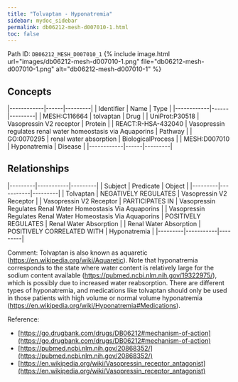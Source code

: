 ```yaml
---
title: "Tolvaptan - Hyponatremia"
sidebar: mydoc_sidebar
permalink: db06212-mesh-d007010-1.html
toc: false 
---
```



Path ID: `DB06212_MESH_D007010_1`
{% include image.html url="images/db06212-mesh-d007010-1.png" file="db06212-mesh-d007010-1.png" alt="db06212-mesh-d007010-1" %}

## Concepts

|------------|------|---------|
| Identifier | Name | Type    |
|------------|------|---------|
| MESH:C116664 | tolvaptan | Drug |
| UniProt:P30518 | Vasopressin V2 receptor | Protein |
| REACT:R-HSA-432040 | Vasopressin regulates renal water homeostasis via Aquaporins | Pathway |
| GO:0070295 | renal water absorption | BiologicalProcess |
| MESH:D007010 | Hyponatremia | Disease |
|------------|------|---------|

## Relationships

|---------|-----------|---------|
| Subject | Predicate | Object  |
|---------|-----------|---------|
| Tolvaptan | NEGATIVELY REGULATES | Vasopressin V2 Receptor |
| Vasopressin V2 Receptor | PARTICIPATES IN | Vasopressin Regulates Renal Water Homeostasis Via Aquaporins |
| Vasopressin Regulates Renal Water Homeostasis Via Aquaporins | POSITIVELY REGULATES | Renal Water Absorption |
| Renal Water Absorption | POSITIVELY CORRELATED WITH | Hyponatremia |
|---------|-----------|---------|

Comment: Tolvaptan is also known as aquaretic (https://en.wikipedia.org/wiki/Aquaretic). Note that hyponatremia corresponds to the state where water content is relatively large for the sodium content available (https://pubmed.ncbi.nlm.nih.gov/19322975/), which is possibly due to increased water reabsorption. There are different types of hyponatremia, and medications like tolvaptan should only be used in those patients with high volume or normal volume hyponatremia (https://en.wikipedia.org/wiki/Hyponatremia#Medications).

Reference: 
  - [https://go.drugbank.com/drugs/DB06212#mechanism-of-action](https://go.drugbank.com/drugs/DB06212#mechanism-of-action)
  - [https://pubmed.ncbi.nlm.nih.gov/20868352/](https://pubmed.ncbi.nlm.nih.gov/20868352/)
  - [https://en.wikipedia.org/wiki/Vasopressin_receptor_antagonist](https://en.wikipedia.org/wiki/Vasopressin_receptor_antagonist)
